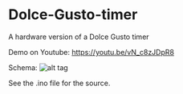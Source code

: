 # Dolce-Gusto-timer
A hardware version of a Dolce Gusto timer

Demo on Youtube:
https://youtu.be/vN_c8zJDpR8

Schema:
![alt tag](https://raw.githubusercontent.com/leonvandenbeukel/Dolce-Gusto-timer/master/Dolce-Gusto-Timer.png)

See the .ino file for the source.
